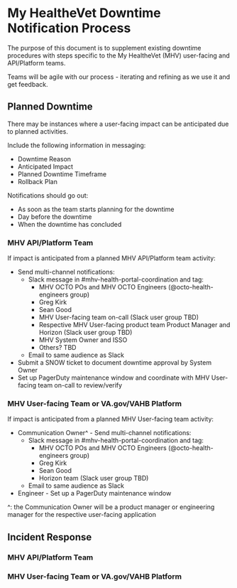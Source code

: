 # My HealtheVet Downtime Notification Process

The purpose of this document is to supplement existing downtime procedures with steps specific to the My HealtheVet (MHV) user-facing and API/Platform teams.

Teams will be agile with our process - iterating and refining as we use it and get feedback.

## Planned Downtime

There may be instances where a user-facing impact can be anticipated due to planned activities.

Include the following information in messaging:
- Downtime Reason
- Anticipated Impact
- Planned Downtime Timeframe
- Rollback Plan

Notifications should go out:
- As soon as the team starts planning for the downtime
- Day before the downtime
- When the downtime has concluded

### MHV API/Platform Team
If impact is anticipated from a planned MHV API/Platform team activity:
- Send multi-channel notifications:
  - Slack message in #mhv-health-portal-coordination and tag:
      - MHV OCTO POs and MHV OCTO Engineers (@octo-health-engineers group)
      - Greg Kirk
      - Sean Good
      - MHV User-facing team on-call (Slack user group TBD)
      - Respective MHV User-facing product team Product Manager and Horizon (Slack user group TBD)
      - MHV System Owner and ISSO
      - Others? TBD
  - Email to same audience as Slack
- Submit a SNOW ticket to document downtime approval by System Owner
- Set up PagerDuty maintenance window and coordinate with MHV User-facing team on-call to review/verify

### MHV User-facing Team or VA.gov/VAHB Platform

If impact is anticipated from a planned MHV User-facing team activity:
- Communication Owner^ - Send multi-channel notifications:
   - Slack message in #mhv-health-portal-coordination and tag:
      - MHV OCTO POs and MHV OCTO Engineers (@octo-health-engineers group)
      - Greg Kirk
      - Sean Good
      - Horizon team (Slack user group TBD)
   - Email to same audience as Slack
- Engineer - Set up a PagerDuty maintenance window


^: the Communication Owner will be a product manager or engineering manager for the respective user-facing application

## Incident Response

### MHV API/Platform Team


### MHV User-facing Team or VA.gov/VAHB Platform


